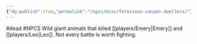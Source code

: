 ```yaml
---
{"dg-publish":true,"permalink":"/npcs/misc/ferocious-canyon-dwellers/"}
---
```


#dead #NPCS
Wild giant animals that killed [[players/Emery\|Emery]] and [[players/Leo\|Leo]]. Not every battle is worth fighting.
